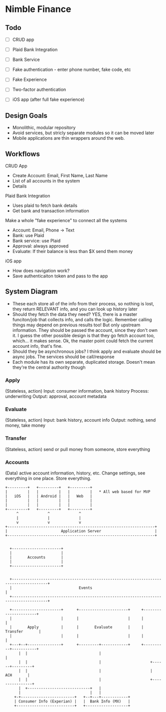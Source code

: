 Nimble Finance
==============



Todo
----

- [ ] CRUD app
- [ ] Plaid Bank Integration
- [ ] Bank Service
- [ ] Fake authentication - enter phone number, fake code, etc
- [ ] Fake Experience
- [ ] Two-factor authentication
- [ ] iOS app (after full fake experience)


Design Goals
------------

* Monolithic, modular repository
* Avoid services, but stricly separate modules so it can be moved later
* Mobile applications are thin wrappers around the web.


Workflows
---------

CRUD App
* Create Account: Email, First Name, Last Name
* List of all accounts in the system
* Details

Plaid Bank Integration
* Uses plaid to fetch bank details
* Get bank and transaction information

Make a whole "fake experience" to connect all the systems
* Account: Email, Phone -> Text
* Bank: use Plaid
* Bank service: use Plaid
* Approval: always approved
* Evaluate: If their balance is less than $X send them money

iOS app
* How does navigation work?
* Save authenticaiton token and pass to the app


System Diagram
--------------

* These each store all of the info from their process, so nothing is lost, they return RELEVANT info, and you can look up history later
* Should they fetch the data they need? YES, there is a master funciton/job that collects info, and calls the logic. Remember calling things may depend on previous results too! But only upstream information. They should be passed the account, since they don't own it. I guess the other possible design is that they go fetch account too, which... it makes sense. Ok, the master point could fetch the current account info, that's fine.
* Should they be asynchronous jobs? I think apply and evaluate should be async jobs. The services should be call/response
* Each module has its own separate, duplicated storage. Doesn't mean they're the central authority though






### Apply
(Stateless, action)
Input: consumer information, bank history
Process: underwriting
Output: approval, account metadata

### Evaluate
(Stateless, action)
Input: bank history, account info
Output: nothing, send money, take money

### Transfer
(Stateless, action)
send or pull money from someone, store everything

### Accounts
(Data) active account information, history, etc. Change settings, see everything in one place. Store everything.





    +---------+   +---------+   +---------+
    |         |   |         |   |         |   * All web based for MVP
    |   iOS   |   | Android |   |   Web   |
    |         |   |         |   |         |
    |         |   |         |   |         |
    +---------+   +---------+   +---------+
         ^             ^             ^
         |             |             |
         v             v             v
    +------------------------------------------------------------------+   
    |                        Application Server                        |                         
    +------------------------------------------------------------------+                         


      +----------------------+
      |                      |
      |       Accounts       |
      |                      |
      +----------------------+


      +--------------------------------------------------------------------------------------+
      |                              Events                                                  |
      +--------------------------------------------------------------------------------------+
                                                                                                     
      +----------------------+      +----------------------+     +----------------------+ 
      |                      |      |                      |     |                      |                      
      |       Apply          |      |       Evaluate       |     |       Transfer       |                      
      |                      |      |                      |     |                      |                      
      +---+--+---------------+      +---------+------------+     +----------+-----------+ 
          |  |                                |                             |                           
          |  |                                |                      +------+---------+                 
          |  |                                |                      |      ACH       |                 
          |  |                                |                      +----------------+                                         
          |  +----------------------------+   |                               
          |                               |   |                               
        +-+------------------------+   +--+---+------------+                  
        | Consumer Info (Experian) |   |  Bank Info (MX)   |                  
        +--------------------------+   +-------------------+                  






